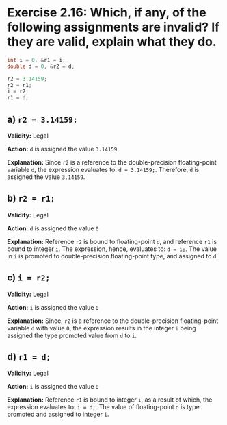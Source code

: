 # Exercise 2.16: Which, if any, of the following assignments are invalid? If they are valid, explain what they do.

```cpp
int i = 0, &r1 = i;
double d = 0, &r2 = d;

r2 = 3.14159;
r2 = r1;
i = r2;
r1 = d;
```

## a) `r2 = 3.14159;`

**Validity:** Legal

**Action:** `d` is assigned the value `3.14159`

**Explanation:** Since `r2` is a reference to the double-precision floating-point variable `d`, the expression evaluates to: `d = 3.14159;`. Therefore, `d` is assigned the value `3.14159`.

## b) `r2 = r1;`

**Validity:** Legal

**Action:** `d` is assigned the value `0`

**Explanation:** Reference `r2` is bound to floating-point `d`, and reference `r1` is bound to integer `i`. The expression, hence, evaluates to: `d = i;`. The value in `i` is promoted to double-precision floating-point type, and assigned to `d`.

## c) `i = r2;`

**Validity:** Legal

**Action:** `i` is assigned the value `0`

**Explanation:** Since, `r2` is a reference to the double-precision floating-point variable `d` with value `0`, the expression results in the integer `i` being assigned the type promoted value from `d` to `i`.

## d) `r1 = d;`

**Validity:** Legal

**Action:** `i` is assigned the value `0`

**Explanation:** Reference `r1` is bound to integer `i`, as a result of which, the expression evaluates to: `i = d;`. The value of floating-point `d` is type promoted and assigned to integer `i`.